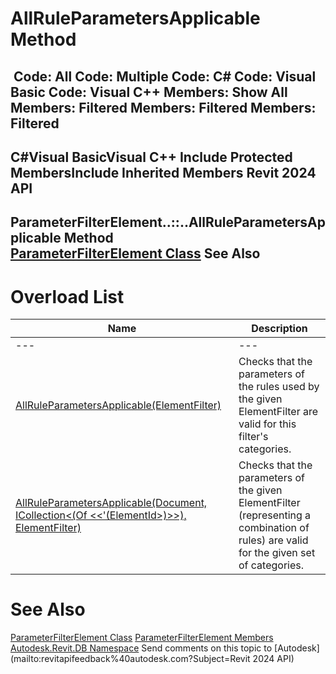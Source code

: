 # AllRuleParametersApplicable Method

﻿
 Code: All Code: Multiple Code: C# Code: Visual Basic Code: Visual C++  Members: Show All Members: Filtered Members: Filtered Members: Filtered   
---  
C#Visual BasicVisual C++
Include Protected MembersInclude Inherited Members
Revit 2024 API  
---  
ParameterFilterElement..::..AllRuleParametersApplicable Method   
[ParameterFilterElement Class](b231dc85-516a-5e75-c634-c6cd81b43fc5.md "ParameterFilterElement Class") See Also  
---  
# Overload List
| Name | Description |
| --- | --- |
| --- | --- | --- |
| [AllRuleParametersApplicable(ElementFilter)](31407a8e-893f-4b89-bc25-1346ef387db4.md "AllRuleParametersApplicable Method \(ElementFilter\)") | Checks that the parameters of the rules used by the given ElementFilter are valid for this filter's categories. |
| [AllRuleParametersApplicable(Document, ICollection<(Of <<'(ElementId>)>>), ElementFilter)](93e1ec59-4604-19cc-a010-246b918ddd8a.md "AllRuleParametersApplicable Method \(Document, ICollection\(ElementId\), ElementFilter\)") | Checks that the parameters of the given ElementFilter (representing a combination of rules) are valid for the given set of categories. |

# See Also
[ParameterFilterElement Class](b231dc85-516a-5e75-c634-c6cd81b43fc5.md "ParameterFilterElement Class")
[ParameterFilterElement Members](e8cb5c2b-b8ca-cbbf-819b-6956e0fd0760.md "ParameterFilterElement Members")
[Autodesk.Revit.DB Namespace](87546ba7-461b-c646-cbb1-2cb8f5bff8b2.md "Autodesk.Revit.DB Namespace")
Send comments on this topic to [Autodesk](mailto:revitapifeedback%40autodesk.com?Subject=Revit 2024 API)